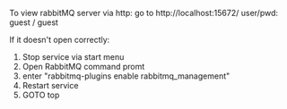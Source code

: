 To view rabbitMQ server via http: go to http://localhost:15672/
user/pwd: guest / guest

If it doesn't open correctly:

1. Stop service via start menu
2. Open RabbitMQ command promt
3. enter "rabbitmq-plugins enable rabbitmq_management"
4. Restart service
5. GOTO top
